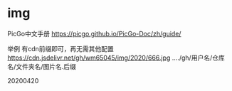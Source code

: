 # img

PicGo中文手册
https://picgo.github.io/PicGo-Doc/zh/guide/

举例 有cdn前缀即可，再无需其他配置
https://cdn.jsdelivr.net/gh/wm65045/img/2020/666.jpg
..../gh/用户名/仓库名/文件夹名/图片名.后缀

20200420

